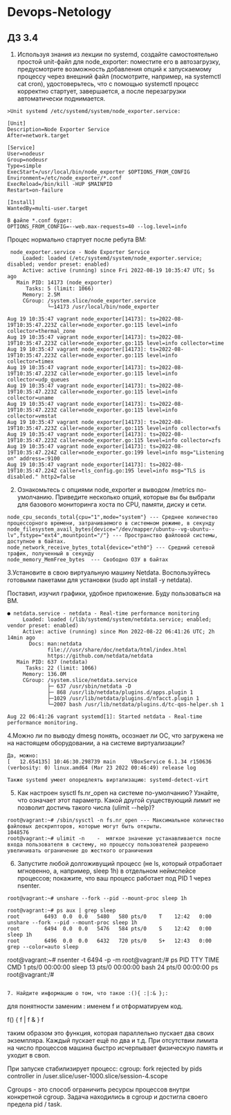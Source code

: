 # Devops-Netology


## ДЗ 3.4

1. Используя знания из лекции по systemd, создайте самостоятельно простой unit-файл для node_exporter:
поместите его в автозагрузку,
предусмотрите возможность добавления опций к запускаемому процессу через внешний файл (посмотрите, например, на systemctl cat cron),
удостоверьтесь, что с помощью systemctl процесс корректно стартует, завершается, а после перезагрузки автоматически поднимается.

```
>Unit systemd /etc/systemd/system/node_exporter.service:

[Unit]
Description=Node Exporter Service
After=network.target

[Service]
User=nodeusr
Group=nodeusr
Type=simple
ExecStart=/usr/local/bin/node_exporter $OPTIONS_FROM_CONFIG
Environment=/etc/node_exporter/*.conf
ExecReload=/bin/kill -HUP $MAINPID
Restart=on-failure

[Install]
WantedBy=multi-user.target
```
```
В файле *.conf будет:
OPTIONS_FROM_CONFIG=--web.max-requests=40 --log.level=info
```

Процес нормально стартует после ребута ВМ:
``` 
 node_exporter.service - Node Exporter Service
     Loaded: loaded (/etc/systemd/system/node_exporter.service; disabled; vendor preset: enabled)
     Active: active (running) since Fri 2022-08-19 10:35:47 UTC; 5s ago
   Main PID: 14173 (node_exporter)
      Tasks: 5 (limit: 1066)
     Memory: 2.5M
     CGroup: /system.slice/node_exporter.service
             └─14173 /usr/local/bin/node_exporter

Aug 19 10:35:47 vagrant node_exporter[14173]: ts=2022-08-19T10:35:47.223Z caller=node_exporter.go:115 level=info collector=thermal_zone
Aug 19 10:35:47 vagrant node_exporter[14173]: ts=2022-08-19T10:35:47.223Z caller=node_exporter.go:115 level=info collector=time
Aug 19 10:35:47 vagrant node_exporter[14173]: ts=2022-08-19T10:35:47.223Z caller=node_exporter.go:115 level=info collector=timex
Aug 19 10:35:47 vagrant node_exporter[14173]: ts=2022-08-19T10:35:47.223Z caller=node_exporter.go:115 level=info collector=udp_queues
Aug 19 10:35:47 vagrant node_exporter[14173]: ts=2022-08-19T10:35:47.223Z caller=node_exporter.go:115 level=info collector=uname
Aug 19 10:35:47 vagrant node_exporter[14173]: ts=2022-08-19T10:35:47.223Z caller=node_exporter.go:115 level=info collector=vmstat
Aug 19 10:35:47 vagrant node_exporter[14173]: ts=2022-08-19T10:35:47.223Z caller=node_exporter.go:115 level=info collector=xfs
Aug 19 10:35:47 vagrant node_exporter[14173]: ts=2022-08-19T10:35:47.223Z caller=node_exporter.go:115 level=info collector=zfs
Aug 19 10:35:47 vagrant node_exporter[14173]: ts=2022-08-19T10:35:47.224Z caller=node_exporter.go:199 level=info msg="Listening on" address=:9100
Aug 19 10:35:47 vagrant node_exporter[14173]: ts=2022-08-19T10:35:47.224Z caller=tls_config.go:195 level=info msg="TLS is disabled." http2=false
```
2. Ознакомьтесь с опциями node_exporter и выводом /metrics по-умолчанию. Приведите несколько опций, которые вы бы выбрали для базового мониторинга хоста по CPU, памяти, диску и сети.
```
node_cpu_seconds_total{cpu="1",mode="system"} --- Среднее количество процессорного времени, затрачиваемого в системном режиме, в секунду
node_filesystem_avail_bytes{device="/dev/mapper/ubuntu--vg-ubuntu--lv",fstype="ext4",mountpoint="/"} --- Пространство файловой системы, доступное в байтах.
node_network_receive_bytes_total{device="eth0"} --- Средний сетевой трафик, полученный в секунду
node_memory_MemFree_bytes  --- Свободно ОЗУ в байтах
```

3.Установите в свою виртуальную машину Netdata. Воспользуйтесь готовыми пакетами для установки (sudo apt install -y netdata).

Поставил, изучил графики, удобное приложение. Буду пользоваться на ВМ.
```
● netdata.service - netdata - Real-time performance monitoring
     Loaded: loaded (/lib/systemd/system/netdata.service; enabled; vendor preset: enabled)
     Active: active (running) since Mon 2022-08-22 06:41:26 UTC; 2h 14min ago
       Docs: man:netdata
             file:///usr/share/doc/netdata/html/index.html
             https://github.com/netdata/netdata
   Main PID: 637 (netdata)
      Tasks: 22 (limit: 1066)
     Memory: 136.0M
     CGroup: /system.slice/netdata.service
             ├─ 637 /usr/sbin/netdata -D
             ├─ 868 /usr/lib/netdata/plugins.d/apps.plugin 1
             ├─1029 /usr/lib/netdata/plugins.d/nfacct.plugin 1
             └─2007 bash /usr/lib/netdata/plugins.d/tc-qos-helper.sh 1

Aug 22 06:41:26 vagrant systemd[1]: Started netdata - Real-time performance monitoring.

```

4.Можно ли по выводу dmesg понять, осознает ли ОС, что загружена не на настоящем оборудовании, а на системе виртуализации?
```
Да, можно:
[   12.654135] 10:46:30.298739 main     VBoxService 6.1.34 r150636 (verbosity: 0) linux.amd64 (Mar 23 2022 00:46:49) release log

Также systemd умеет опоредлеять виртализацию: systemd-detect-virt
```

5. Как настроен sysctl fs.nr_open на системе по-умолчанию? Узнайте, что означает этот параметр. Какой другой существующий лимит не позволит достичь такого числа (ulimit --help)?
```
root@vagrant:~# /sbin/sysctl -n fs.nr_open --- Максимальное количество файловых дескрипторов, которые могут быть открыты.
1048576
root@vagrant:~# ulimit -n    -  мягкое значение устанавливается после входа пользователя в систему, но процессу пользователей разрешено увеличивать ограничение до жесткого ограничения
```

6. Запустите любой долгоживущий процесс (не ls, который отработает мгновенно, а, например, sleep 1h) в отдельном неймспейсе процессов; покажите, что ваш процесс работает под PID 1 через nsenter.
```
root@vagrant:~# unshare --fork --pid --mount-proc sleep 1h
```
```
root@vagrant:~# ps aux | grep sleep
root        6493  0.0  0.0   5480   580 pts/0    T    12:42   0:00 unshare --fork --pid --mount-proc sleep 1h
root        6494  0.0  0.0   5476   584 pts/0    S    12:42   0:00 sleep 1h
root        6496  0.0  0.0   6432   720 pts/0    S+   12:43   0:00 grep --color=auto sleep
```
root@vagrant:~# nsenter -t 6494 -p -m 
root@vagrant:/# ps
    PID TTY          TIME CMD
      1 pts/0    00:00:00 sleep
     13 pts/0    00:00:00 bash
     24 pts/0    00:00:00 ps
root@vagrant:/# 
```

7. Найдите информацию о том, что такое :(){ :|:& };:
```
для понятности заменим : именем f и отформатируем код.

f() {
  f | f &
}
f

таким образом это функция, которая параллельно пускает два своих экземпляра. Каждый пускает ещё по два и т.д. 
При отсутствии лимита на число процессов машина быстро исчерпывает физическую память и уходит в своп.

При запуске стабилизирует процесс:
cgroup: fork rejected by pids controller in /user.slice/user-1000.slice/session-4.scope

Cgroups - это способ ограничить ресурсы процессов внутри конкретной cgroup. 
Задача находились в cgroup и достигла своего предела pid / task.
```

